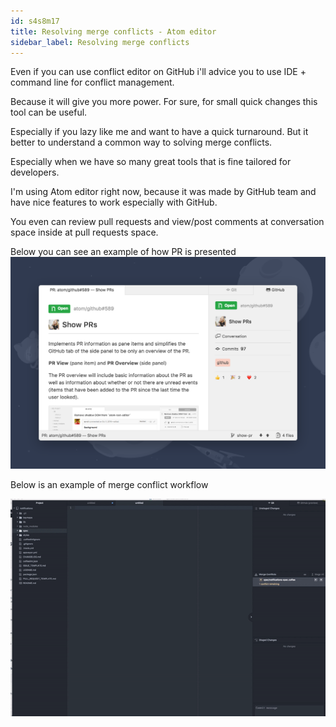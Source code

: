 ```yaml
---
id: s4s8m17
title: Resolving merge conflicts - Atom editor
sidebar_label: Resolving merge conflicts
---
```


Even if you can use conflict editor on GitHub i'll advice you to use IDE + command line for conflict management.

Because it will give you more power. For sure, for small quick changes this tool can be useful.

Especially if you lazy like me and want to have a quick turnaround. But it better to understand a common way to solving merge conflicts.

Especially when we have so many great tools that is fine tailored for developers.


I'm using Atom editor right now, because it was made by GitHub team and have nice features to work especially with GitHub.

You even can review pull requests and view/post comments at conversation space inside at pull requests space.

<!-- https://blog.atom.io/2017/05/16/git-and-github-integration-comes-to-atom.html -->

Below you can see an example of how PR is presented
![xxx](https://raw.githubusercontent.com/ChickenKyiv/awesome-git-article/master/img/PR/github-package-github.png)

Below is an example of merge conflict workflow

![xxx](https://raw.githubusercontent.com/ChickenKyiv/awesome-git-article/master/img/PR/957cbf38-408b-11e7-9110-9abf8ff5ecd4.gif)
